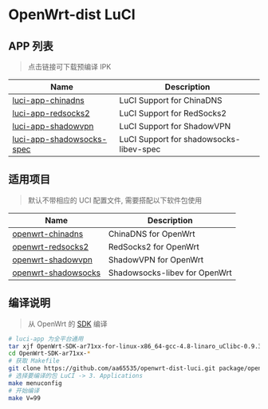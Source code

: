 OpenWrt-dist LuCI
===

APP 列表
---
 > 点击链接可下载预编译 IPK  

 Name                           | Description
 -------------------------------|-----------------------------------------------
 [luci-app-chinadns][1]         | LuCI Support for ChinaDNS
 [luci-app-redsocks2][3]        | LuCI Support for RedSocks2
 [luci-app-shadowvpn][2]        | LuCI Support for ShadowVPN
 [luci-app-shadowsocks-spec][0] | LuCI Support for shadowsocks-libev-spec

适用项目
---
 > 默认不带相应的 UCI 配置文件, 需要搭配以下软件包使用  

 Name                     | Description
 -------------------------|-----------------------------------
 [openwrt-chinadns][5]    | ChinaDNS for OpenWrt
 [openwrt-redsocks2][R]   | RedSocks2 for OpenWrt
 [openwrt-shadowvpn][8]   | ShadowVPN for OpenWrt
 [openwrt-shadowsocks][7] | Shadowsocks-libev for OpenWrt

编译说明
---
 > 从 OpenWrt 的 [SDK][S] 编译  

```bash
# luci-app 为全平台通用
tar xjf OpenWrt-SDK-ar71xx-for-linux-x86_64-gcc-4.8-linaro_uClibc-0.9.33.2.tar.bz2
cd OpenWrt-SDK-ar71xx-*
# 获取 Makefile
git clone https://github.com/aa65535/openwrt-dist-luci.git package/openwrt-dist-luci
# 选择要编译的包 LuCI -> 3. Applications
make menuconfig
# 开始编译
make V=99
```


  [0]: http://sourceforge.net/projects/openwrt-dist/files/luci-app/shadowsocks-spec/
  [1]: http://sourceforge.net/projects/openwrt-dist/files/luci-app/chinadns/
  [2]: http://sourceforge.net/projects/openwrt-dist/files/luci-app/shadowvpn/
  [3]: http://sourceforge.net/projects/openwrt-dist/files/luci-app/redsocks2/
  [5]: https://github.com/aa65535/openwrt-chinadns
  [7]: https://github.com/shadowsocks/openwrt-shadowsocks
  [8]: https://github.com/aa65535/openwrt-shadowvpn
  [R]: https://github.com/aa65535/openwrt-redsocks2
  [S]: http://wiki.openwrt.org/doc/howto/obtain.firmware.sdk

